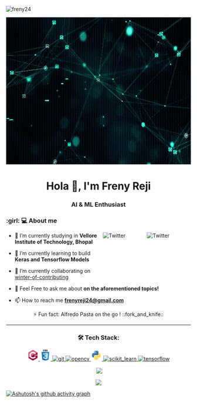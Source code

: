

<!---
freny24/freny24 is a ✨ special ✨ repository because its `README.md` (this file) appears on your GitHub profile.
You can click the Preview link to take a look at your changes.
--->
<p align="left"> <img src="https://komarev.com/ghpvc/?username=freny24&label=Profile%20views&color=0e75b6&style=flat" alt="freny24" /> </p>
<p align="center"> <img height="400" width="800" src="https://github.com/freny24/freny24/blob/main/freny.gif" alt="freny24" /> </p>

<h1 align="center">Hola 👋, I'm Freny Reji</h1>
<h3 align="center">AI & ML Enthusiast</h3>

<h3 align="left"> :girl: 💻  About me </h3>
<a href="https://twitter.com/Freny24" target="_blank"><img src="https://cdn2.iconfinder.com/data/icons/social-media-2199/64/social_media_isometric_6-twitter-512.png" height="120px" width="120px" alt="Twitter" align="right"></a><a href="www.linkedin.com/in/freny-reji-2401" target="_blank"><img src="https://cdn2.iconfinder.com/data/icons/social-media-2199/64/social_media_isometric_14-linkedin-512.png" height="120px" width="120px" alt="Twitter" align="right"></a>

- 🔭 I’m currently studying in **Vellore Institute of Technology, Bhopal**

- 🌱 I’m currently learning to build **Keras and Tensorflow Models**

- 👯 I’m currently collaborating on [winter-of-contributing](https://github.com/girlscript/winter-of-contributing)

- 💬 Feel Free to ask me about **on the aforementioned topics!**


- 📫 How to reach me **frenyreji24@gmail.com**

<p align="center"> ⚡ Fun fact:  Alfredo Pasta on the go ! ::fork_and_knife::

  <hr>
<h3 align="center"> 🛠 Tech Stack:</h3>

<p align="center">
</a> <a href="https://www.w3schools.com/cpp/" target="_blank"> <img src="https://raw.githubusercontent.com/devicons/devicon/master/icons/cplusplus/cplusplus-original.svg" alt="cplusplus" width="30" height="30"/> </a> <a href="https://www.w3schools.com/css/" target="_blank"> <img src="https://raw.githubusercontent.com/devicons/devicon/master/icons/css3/css3-original-wordmark.svg" alt="css3" width="30" height="30"/> </a> <a href="https://git-scm.com/" target="_blank"> <img src="https://www.vectorlogo.zone/logos/git-scm/git-scm-icon.svg" alt="git" width="30" height="30"/> </a> <a href="https://opencv.org/" target="_blank"> <img src="https://www.vectorlogo.zone/logos/opencv/opencv-icon.svg" alt="opencv" width="30" height="30"/> </a> <a href="https://www.python.org" target="_blank"><img src="https://raw.githubusercontent.com/devicons/devicon/master/icons/python/python-original.svg" alt="python" width="30" height="30"/> </a> </a> <a href="https://scikit-learn.org/" target="_blank"> <img src="https://upload.wikimedia.org/wikipedia/commons/0/05/Scikit_learn_logo_small.svg" alt="scikit_learn" width="30" height="30"/> </a> <a href="https://www.tensorflow.org" target="_blank"> <img src="https://www.vectorlogo.zone/logos/tensorflow/tensorflow-icon.svg" alt="tensorflow" width="30" height="30"/> </a> </p>
<p align ="center">&nbsp;<img align="center" src="https://github-readme-stats.vercel.app/api?username=freny24&show_icons=true&count_private=true&theme=react" /><p align="center"><img align="center" src="http://github-readme-streak-stats.herokuapp.com?user=freny24&theme=react" /> 
  
[![Ashutosh's github activity graph](https://activity-graph.herokuapp.com/graph?username=freny24&theme=xcode)](https://github.com/ashutosh00710/github-readme-activity-graph)




